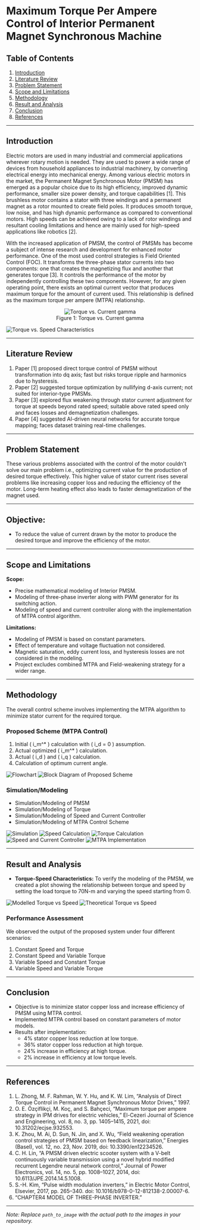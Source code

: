 # Maximum Torque Per Ampere Control of Interior Permanent Magnet Synchronous Machine

## Table of Contents
1. [Introduction](#introduction)
2. [Literature Review](#literature-review)
3. [Problem Statement](#problem-statement)
4. [Scope and Limitations](#scope-and-limitations)
5. [Methodology](#methodology)
6. [Result and Analysis](#result-and-analysis)
7. [Conclusion](#conclusion)
8. [References](#references)

---

## Introduction
Electric motors are used in many industrial and commercial applications wherever rotary motion is needed. They are used to power a wide range of devices from household appliances to industrial machinery, by converting electrical energy into mechanical energy. Among various electric motors in the market, the Permanent Magnet Synchronous Motor (PMSM) has emerged as a popular choice due to its high efficiency, improved dynamic performance, smaller size power density, and torque capabilities [1]. This brushless motor contains a stator with three windings and a permanent magnet as a rotor mounted to create field poles. It produces smooth torque, low noise, and has high dynamic performance as compared to conventional motors. High speeds can be achieved owing to a lack of rotor windings and resultant cooling limitations and hence are mainly used for high-speed applications like robotics [2].

With the increased application of PMSM, the control of PMSMs has become a subject of intense research and development for enhanced motor performance. One of the most used control strategies is Field Oriented Control (FOC). It transforms the three-phase stator currents into two components: one that creates the magnetizing flux and another that generates torque [3]. It controls the performance of the motor by independently controlling these two components. However, for any given operating point, there exists an optimal current vector that produces maximum torque for the amount of current used. This relationship is defined as the maximum torque per ampere (MTPA) relationship.

<figure style="text-align: center;">
  <img src="https://github.com/Apeksha-113/Maximum-Torque-Per-Ampere-Control-of-Interior-Permanent-Magnet-Synchronous-Machine/blob/MTPA/MTPA_Pic/m/torque%20vs%20gamma.png?raw=true" alt="Torque vs. Current gamma">
  <figcaption>Figure 1: Torque vs. Current gamma</figcaption>
</figure>

![Torque vs. Speed Characteristics](https://github.com/Apeksha-113/Maximum-Torque-Per-Ampere-Control-of-Interior-Permanent-Magnet-Synchronous-Machine/blob/MTPA/MTPA_Pic/TvG.jpg?raw=true)




---

## Literature Review
1. Paper [1] proposed direct torque control of PMSM without transformation into dq axis; fast but risks torque ripple and harmonics due to hysteresis.
2. Paper [2] suggested torque optimization by nullifying d-axis current; not suited for interior-type PMSMs.
3. Paper [3] explored flux weakening through stator current adjustment for torque at speeds beyond rated speed; suitable above rated speed only and faces losses and demagnetization challenges.
4. Paper [4] suggested AI-driven neural networks for accurate torque mapping; faces dataset training real-time challenges.

---

## Problem Statement
These various problems associated with the control of the motor couldn't solve our main problem i.e., optimizing current value for the production of desired torque effectively. This higher value of stator current rises several problems like increasing copper loss and reducing the efficiency of the motor. Long-term heating effect also leads to faster demagnetization of the magnet used.

---

## Objective:
- To reduce the value of current drawn by the motor to produce the desired torque and improve the efficiency of the motor.

---

## Scope and Limitations
**Scope:**

- Precise mathematical modeling of Interior PMSM.
- Modeling of three-phase inverter along with PWM generator for its switching action.
- Modeling of speed and current controller along with the implementation of MTPA control algorithm.

**Limitations:**
- Modeling of PMSM is based on constant parameters.
- Effect of temperature and voltage fluctuation not considered.
- Magnetic saturation, eddy current loss, and hysteresis losses are not considered in the modeling.
- Project excludes combined MTPA and Field-weakening strategy for a wider range.

---

## Methodology
The overall control scheme involves implementing the MTPA algorithm to minimize stator current for the required torque.

### Proposed Scheme (MTPA Control)
1. Initial \( i_m^* \) calculation with \( i_d = 0 \) assumption.
2. Actual optimized \( i_m^* \) calculation.
3. Actual \( i_d \) and \( i_q \) calculation.
4. Calculation of optimum current angle.

![Flowchart](path_to_image)
![Block Diagram of Proposed Scheme](path_to_image)

### Simulation/Modeling
- Simulation/Modeling of PMSM
- Simulation/Modeling of Torque
- Simulation/Modeling of Speed and Current Controller
- Simulation/Modeling of MTPA Control Scheme

![Simulation](path_to_image)
![Speed Calculation](path_to_image)
![Torque Calculation](path_to_image)
![Speed and Current Controller](path_to_image)
![MTPA Implementation](path_to_image)

---

## Result and Analysis
- **Torque-Speed Characteristics:** To verify the modeling of the PMSM, we created a plot showing the relationship between torque and speed by setting the load torque to 70N-m and varying the speed starting from 0.

![Modelled Torque vs Speed](path_to_image)
![Theoretical Torque vs Speed](path_to_image)

### Performance Assessment
We observed the output of the proposed system under four different scenarios:
1. Constant Speed and Torque
2. Constant Speed and Variable Torque
3. Variable Speed and Constant Torque
4. Variable Speed and Variable Torque

---

## Conclusion
- Objective is to minimize stator copper loss and increase efficiency of PMSM using MTPA control.
- Implemented MTPA control based on constant parameters of motor models.
- Results after implementation:
  - 4% stator copper loss reduction at low torque.
  - 36% stator copper loss reduction at high torque.
  - 24% increase in efficiency at high torque.
  - 2% increase in efficiency at low torque levels.

---

## References
1. L. Zhong, M. F. Rahman, W. Y. Hu, and K. W. Lim, “Analysis of Direct Torque Control in Permanent Magnet Synchronous Motor Drives,” 1997.
2. O. E. Özçiflikçi, M. Koç, and S. Bahçeci, “Maximum torque per ampere strategy in IPM drives for electric vehicles,” El-Cezeri Journal of Science and Engineering, vol. 8, no. 3, pp. 1405–1415, 2021, doi: 10.31202/ecjse.932553.
3. K. Zhou, M. Ai, D. Sun, N. Jin, and X. Wu, “Field weakening operation control strategies of PMSM based on feedback linearization,” Energies (Basel), vol. 12, no. 23, Nov. 2019, doi: 10.3390/en12234526.
4. C. H. Lin, “A PMSM driven electric scooter system with a V-belt continuously variable transmission using a novel hybrid modified recurrent Legendre neural network control,” Journal of Power Electronics, vol. 14, no. 5, pp. 1008–1027, 2014, doi: 10.6113/JPE.2014.14.5.1008.
5. S.-H. Kim, “Pulse width modulation inverters,” in Electric Motor Control, Elsevier, 2017, pp. 265–340. doi: 10.1016/b978-0-12-812138-2.00007-6.
6. “CHAPTER4 MODEL OF THREE-PHASE INVERTER.”

---

*Note: Replace `path_to_image` with the actual path to the images in your repository.*
